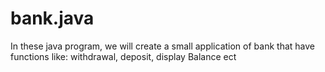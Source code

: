 # bank.java
In these java program, we will create a small application of bank that have functions like: withdrawal, deposit, display Balance ect  
